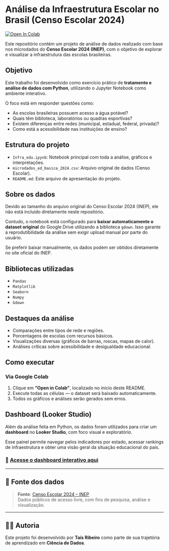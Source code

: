 # Análise da Infraestrutura Escolar no Brasil (Censo Escolar 2024)

[![Open In Colab](https://colab.research.google.com/assets/colab-badge.svg)](https://colab.research.google.com/github/tais-alsiri/infra-educacao-brasil/blob/main/infra_edu.ipynb)

Este repositório contém um projeto de análise de dados realizado com base nos microdados do **Censo Escolar 2024 (INEP)**, com o objetivo de explorar e visualizar a infraestrutura das escolas brasileiras.

## Objetivo

Este trabalho foi desenvolvido como exercício prático de **tratamento e análise de dados com Python**, utilizando o Jupyter Notebook como ambiente interativo.

O foco está em responder questões como:

- As escolas brasileiras possuem acesso a água potável?
- Quais têm biblioteca, laboratórios ou quadras esportivas?
- Existem diferenças entre redes (municipal, estadual, federal, privada)?
- Como está a acessibilidade nas instituições de ensino?

## Estrutura do projeto

- `Infra_edu.ipynb`: Notebook principal com toda a análise, gráficos e interpretações.
- `microdados_ed_basica_2024.csv`: Arquivo original de dados (Censo Escolar).
- `README.md`: Este arquivo de apresentação do projeto.

## Sobre os dados

Devido ao tamanho do arquivo original do Censo Escolar 2024 (INEP), ele não está incluído diretamente neste repositório.

Contudo, o notebook está configurado para **baixar automaticamente o dataset original** do Google Drive utilizando a biblioteca `gdown`. Isso garante a reprodutibilidade da análise sem exigir upload manual por parte do usuário.

Se preferir baixar manualmente, os dados podem ser obtidos diretamente no site oficial do INEP.

## Bibliotecas utilizadas

- `Pandas`
- `Matplotlib`
- `Seaborn`
- `Numpy`
- `Gdown`

## Destaques da análise

- Comparações entre tipos de rede e regiões.
- Porcentagens de escolas com recursos básicos.
- Visualizações diversas (gráficos de barras, roscas, mapas de calor).
- Análises críticas sobre acessibilidade e desigualdade educacional.

## Como executar

### Via Google Colab

1. Clique em **"Open in Colab"**, localizado no início deste README.
2. Execute todas as células — o dataset será baixado automaticamente.
3. Todos os gráficos e análises serão gerados sem erros.

## Dashboard (Looker Studio)

Além da análise feita em Python, os dados foram utilizados para criar um **dashboard** no **Looker Studio**, com foco visual e exploratório.

Esse painel permite navegar pelos indicadores por estado, acessar rankings de infraestrutura e obter uma visão geral da situação educacional do país.

### 🔗 [Acesse o dashboard interativo aqui](https://lookerstudio.google.com/reporting/0c53cf4f-1859-4377-baf7-0e0dfbc87ac7)

---

## 📎 Fonte dos dados

> **Fonte**: [Censo Escolar 2024 – INEP](https://www.gov.br/inep)  
> Dados públicos de acesso livre, com fins de pesquisa, análise e visualização.

---

## 👩‍💻 Autoria

Este projeto foi desenvolvido por **Taís Ribeiro** como parte de sua trajetória de aprendizado em **Ciência de Dados**.
